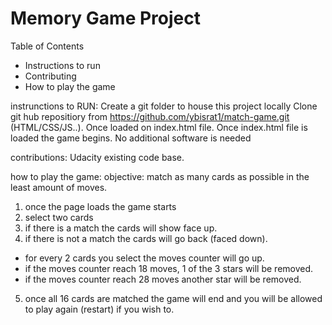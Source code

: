 # Memory Game Project

Table of Contents

* Instructions to run
* Contributing
* How to play the game



instrunctions to RUN:
Create a git folder to house this project locally
Clone git hub repositiory from  https://github.com/ybisrat1/match-game.git (HTML/CSS/JS..).
Once loaded on index.html file.
Once index.html file is loaded the game begins.
No additional software is needed


contributions:
 Udacity existing code base.


how to play the game:
objective: match as many cards as possible in the least amount of moves.

1. once the page loads the game starts
2. select two cards
3. if there is a match the cards will show face up.
4. if there is not a match the cards will go back (faced down).
 - for every 2 cards you select the moves counter will go up.
 - if the moves counter reach 18 moves, 1 of the 3 stars will be removed.
 - if the moves counter reach 28 moves another star will be removed.
5. once all 16 cards are matched the game will end and you will be allowed to play again (restart) if you wish to.